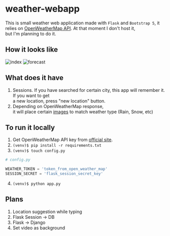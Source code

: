 # weather-webapp
This is small weather web application made with `Flask` and `Bootstrap 5`, it relies on [OpenWeatherMap API](https://openweathermap.org/api). At that moment I don't host it, \
but I'm planning to do it.

## How it looks like
![index](https://drive.google.com/uc?export=view&id=1BlZ7U29IBkxonQmBVxqdQ3bUy754FmkT)
![forecast](https://drive.google.com/uc?export=view&id=1Qd9oYbMQHyja3BdnpN5cMhhMPcYmP42m)

## What does it have
1. Sessions. If you have searched for certain city, this app will remember it. If you want to get \
a new location, press "new location" button.
2. Depending on OpenWeatherMap response, \
   it will place certain [images](/static/weather-images) to match weather type (Rain, Snow, etc)

## To run it locally
1. Get OpenWeatherMap API key from [official site](https://openweathermap.org/api).
2. `(venv)$ pip install -r requirements.txt`
3. `(venv)$ touch config.py`
```python
# config.py

WEATHER_TOKEN = 'token_from_open_weather_map'
SESSION_SECRET = 'flask_session_secret_key'
```
4. `(venv)$ python app.py`

## Plans
1. Location suggestion while typing
2. Flask Session -> DB
3. Flask -> Django
4. Set video as background
